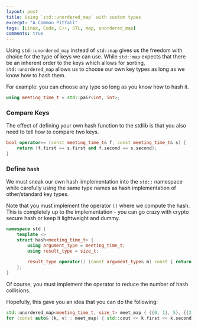 ```yaml
---
layout: post
title: Using `std::unordered_map` with custom types
excerpt: "A Common Pitfall"
tags: [Linux, Code, C++, STL, map, unordered_map]
comments: true
---
```

Using `std::unordered_map` instead of `std::map` gives us the freedom with
choice for the type of keys we can use. While `std::map` expects that there be
an inherent order to the keys which allows for sorting,
`std::unordered_map` allows us to choose our own key types as long as we know
how to hash them.

For example: you can choose any type so long as you know how to hash it.

```c++
using meeting_time_t = std::pair<int, int>;
```

### Compare Keys
The effect of defining your own hash function to the stdlib is that you also
need to tell how to compare two keys.

```c++
bool operator== (const meeting_time_t& f, const meeting_time_t& s) {
    return (f.first == s.first and f.second == s.second);
}
```

### Define `hash`
We must sneak our own hash iimplementation into the `std::` namespace while
carefully using the same type names as hash implementation of other/standard key
types.

Note that you must implement the operator `()` where we compute the hash. This
is completely up to the implementation - you can go crazy with crypto secure
hash or keep it lightweight and dummy.

```c++
namespace std {
    template <>
	struct hash<meeting_time_t> {
	    using argument_type = meeting_time_t;
		using result_type = size_t;
		
		result_type operator() (const argument_type& m) const { return m.first * m.second; }
	};
}
```

Of course, you must implement the operator to reduce the number of hash
collisions.

Hopefully, this gave you an idea that you can do the following:

```c++
std::unordered_map<meeting_time_t, size_t> meet_map { {{0, 1}, 5}, {{2, 3}, 7}};
for (const auto& [k, v] : meet_map) { std::cout << k.first << k.second << v << std::endl; }
```
